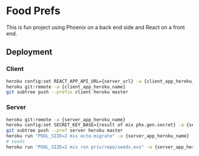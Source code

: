 # Food Prefs

This is fun project using Phoenix on a back end side and React on a front end.

## Deployment

### Client

```bash
heroku config:set REACT_APP_API_URL={server_url} -a {client_app_heroku_name}
heroku git:remote -a {client_app_heroku_name}
git subtree push --prefix client heroku master
```

### Server

```bash
heroku git:remote -a {server_app_heroku_name}
heroku config:set SECRET_KEY_BASE={result of mix phx.gen.secret} -a {server_app_heroku_name}
git subtree push --pref server heroku master
heroku run "POOL_SIZE=2 mix ecto.migrate" -a {server_app_heroku_name}
# seeds
heroku run "POOL_SIZE=2 mix run priv/repo/seeds.exs" -a {server_app_heroku_name}
```
